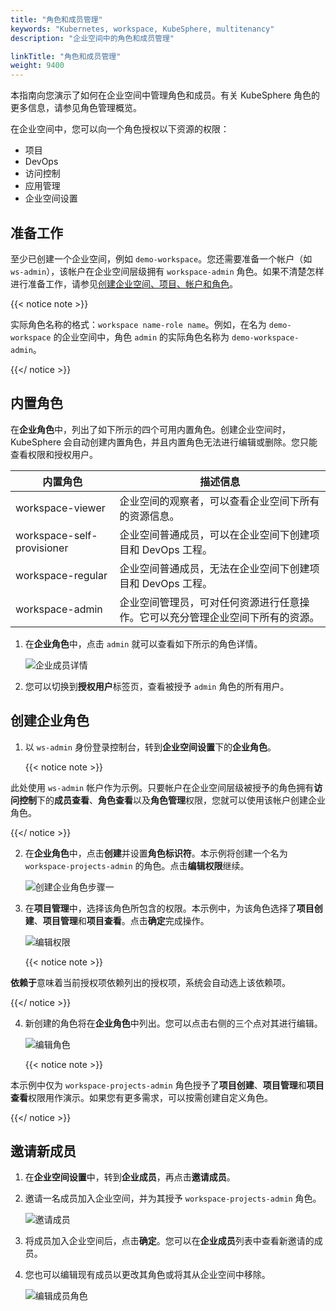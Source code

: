 ```yaml
---
title: "角色和成员管理"
keywords: "Kubernetes, workspace, KubeSphere, multitenancy"
description: "企业空间中的角色和成员管理"

linkTitle: "角色和成员管理"
weight: 9400
---
```


本指南向您演示了如何在企业空间中管理角色和成员。有关 KubeSphere 角色的更多信息，请参见角色管理概览。

在企业空间中，您可以向一个角色授权以下资源的权限：

- 项目
- DevOps
- 访问控制
- 应用管理
- 企业空间设置

## 准备工作

至少已创建一个企业空间，例如 `demo-workspace`。您还需要准备一个帐户（如 `ws-admin`），该帐户在企业空间层级拥有 `workspace-admin` 角色。如果不清楚怎样进行准备工作，请参见[创建企业空间、项目、帐户和角色](../../quick-start/create-workspace-and-project/)。

{{< notice note >}} 

实际角色名称的格式：`workspace name-role name`。例如，在名为 `demo-workspace` 的企业空间中，角色 `admin` 的实际角色名称为 `demo-workspace-admin`。

{{</ notice >}} 

## 内置角色

在**企业角色**中，列出了如下所示的四个可用内置角色。创建企业空间时，KubeSphere 会自动创建内置角色，并且内置角色无法进行编辑或删除。您只能查看权限和授权用户。

| **内置角色** | **描述信息**                                          |
| ------------------ | ------------------------------------------------------------ |
| workspace-viewer | 企业空间的观察者，可以查看企业空间下所有的资源信息。 |
| workspace-self-provisioner     | 企业空间普通成员，可以在企业空间下创建项目和 DevOps 工程。 |
| workspace-regular   | 企业空间普通成员，无法在企业空间下创建项目和 DevOps 工程。 |
| workspace-admin     | 企业空间管理员，可对任何资源进行任意操作。它可以充分管理企业空间下所有的资源。 |

1. 在**企业角色**中，点击 `admin` 就可以查看如下所示的角色详情。

   ![企业成员详情](/images/docs/zh-cn/workspace-administration-and-user-guide/role-and-member-management/workspace-role-detail.PNG)

2. 您可以切换到**授权用户**标签页，查看被授予 `admin` 角色的所有用户。

## 创建企业角色

1. 以 `ws-admin` 身份登录控制台，转到**企业空间设置**下的**企业角色**。

   {{< notice note >}}

此处使用 `ws-admin` 帐户作为示例。只要帐户在企业空间层级被授予的角色拥有**访问控制**下的**成员查看**、**角色查看**以及**角色管理**权限，您就可以使用该帐户创建企业角色。

   {{</ notice >}} 

2. 在**企业角色**中，点击**创建**并设置**角色标识符**。本示例将创建一个名为 `workspace-projects-admin` 的角色。点击**编辑权限**继续。

   ![创建企业角色步骤一](/images/docs/zh-cn/workspace-administration-and-user-guide/role-and-member-management/workspace-role-create-step1.PNG)

3. 在**项目管理**中，选择该角色所包含的权限。本示例中，为该角色选择了**项目创建**、**项目管理**和**项目查看**。点击**确定**完成操作。

   ![编辑权限](/images/docs/zh-cn/workspace-administration-and-user-guide/role-and-member-management/workspace-role-create-step2.PNG)

   {{< notice note >}} 

**依赖于**意味着当前授权项依赖列出的授权项，系统会自动选上该依赖项。

   {{</ notice >}} 

4. 新创建的角色将在**企业角色**中列出。您可以点击右侧的三个点对其进行编辑。

   ![编辑角色](/images/docs/zh-cn/workspace-administration-and-user-guide/role-and-member-management/workspace-role-edit.PNG)

   {{< notice note >}} 

本示例中仅为 `workspace-projects-admin` 角色授予了**项目创建**、**项目管理**和**项目查看**权限用作演示。如果您有更多需求，可以按需创建自定义角色。

   {{</ notice >}} 

## 邀请新成员

1. 在**企业空间设置**中，转到**企业成员**，再点击**邀请成员**。
2. 邀请一名成员加入企业空间，并为其授予 `workspace-projects-admin` 角色。

   ![邀请成员](/images/docs/zh-cn/workspace-administration-and-user-guide/role-and-member-management/workspace-invite-user.PNG)


3. 将成员加入企业空间后，点击**确定**。您可以在**企业成员**列表中查看新邀请的成员。
4. 您也可以编辑现有成员以更改其角色或将其从企业空间中移除。

   ![编辑成员角色](/images/docs/zh-cn/workspace-administration-and-user-guide/role-and-member-management/workspace-user-edit.PNG)

